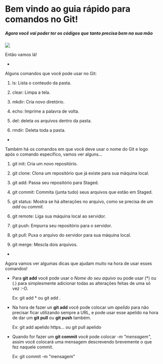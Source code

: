 # Bem vindo ao guia rápido para comandos no Git!

##### Agora você vai poder ter os códigos que tanto precisa bem na sua mão

![](https://cdn.pixabay.com/photo/2019/11/27/14/39/laptop-4657099_960_720.jpg)

Então vamos lá!

-

Alguns comandos que você pode usar no Git:

1. ls: Lista o conteudo da pasta.

2. clear: Limpa a tela.

3. mkdir: Cria novo diretório.

4. echo: Imprime a palavra de volta.

5. del: deleta os arquivos dentro da pasta.

6.  rmdir: Deleta toda a pasta.

-

Também há os comandos em que você deve usar o nome do Git e logo após o comando específico, vamos ver alguns...

1. git init: Cria um novo repositório.

2. git clone: Clona um repositório que já existe para sua máquina local.

3. git add: Passa seu repositório para Staged.

4. git commit: Commita (junta tudo) seus arquivos que estão em Staged.

5. git status: Mostra se há alterações no arquivo, como se precisa de um _add_ ou _commit_.

6. git remote: Liga sua máquina local ao servidor.

7. git push: Empurra seu repositório para o servidor.

8. git pull: Puxa o arquivo do servidor para sua máquina local.

9. git merge: Mescla dois arquivos.

-

Agora vamos ver algumas dicas que ajudam muito na hora de usar esses comandos!

- Para **git add** você pode usar o _Nome do seu aquivo_ ou pode usar (*) ou (.) para simplesmente adicionar todas as alterações feitas de uma só vez  :-O.
  
  Ex: git add * ou git add .

- Na hora de fazer un **git add** você pode colocar um _apelido_ para não precisar ficar utilizando sempre a URL, e pode usar esse apelido na hora de dar um **git pull** ou **git push** também.
  
  Ex: git add apelido https... ou git pull apelido

- Quando for fazer um **git commit** você pode colocar _-m "mensagem"_, assim você colocará uma mensagem descrevendo brevemente o que fez naquele commit.
  
  Ex: git commit -m "mensagem"




